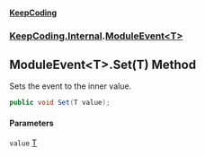 #### [KeepCoding](index.md 'index')
### [KeepCoding.Internal](KeepCoding.Internal.md 'KeepCoding.Internal').[ModuleEvent&lt;T&gt;](ModuleEvent.T..md 'KeepCoding.Internal.ModuleEvent&lt;T&gt;')
## ModuleEvent&lt;T&gt;.Set(T) Method
Sets the event to the inner value.  
```csharp
public void Set(T value);
```
#### Parameters
<a name='KeepCoding.Internal.ModuleEvent.T..Set(T).value'></a>
`value` [T](ModuleEvent.T..md#KeepCoding.Internal.ModuleEvent.T..T 'KeepCoding.Internal.ModuleEvent&lt;T&gt;.T')  
  
